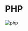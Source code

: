 # PHP
![php](https://user-images.githubusercontent.com/55052628/102005097-848aba80-3d59-11eb-85f7-093081ba83d2.png)
